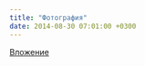 ```yaml
---
title: "Фотография"
date: 2014-08-30 07:01:00 +0300
---
```



[Вложение](https://vk.com/photo41076938_338916001)
